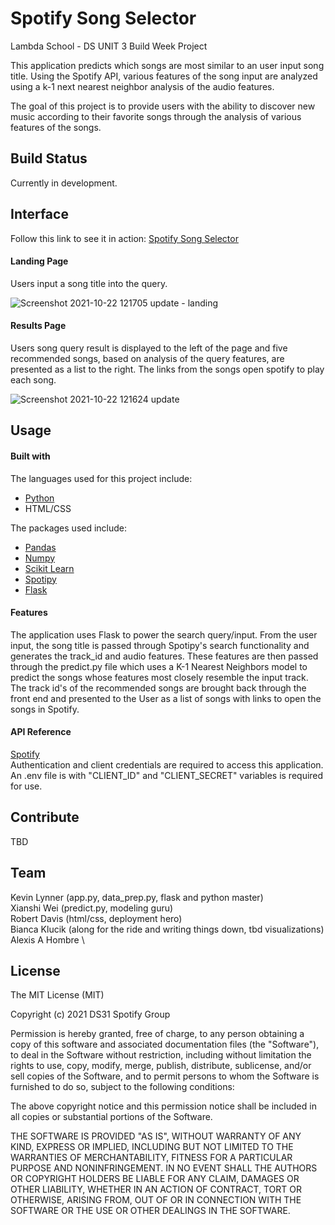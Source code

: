 # Spotify Song Selector

Lambda School - DS UNIT 3 Build Week Project

This application predicts which songs are most similar to an user input song title. Using the Spotify API, various features of the song input are analyzed using a k-1 next nearest neighbor analysis of the audio features.

The goal of this project is to provide users with the ability to discover new music according to their favorite songs through the analysis of various features of the songs.

## Build Status

Currently in development.

## Interface

Follow this link to see it in action:
[Spotify Song Selector](https://radiant-scrubland-11374.herokuapp.com/)

#### Landing Page

Users input a song title into the query.

![Screenshot 2021-10-22 121705 update - landing](https://user-images.githubusercontent.com/86363828/138489217-07cec950-1ae6-4b17-bee8-a5739c241b95.png)

#### Results Page

Users song query result is displayed to the left of the page and five recommended songs, based on analysis of the query features, are presented as a list to the right. The links from the songs open spotify to play each song.

![Screenshot 2021-10-22 121624 update](https://user-images.githubusercontent.com/86363828/138489195-49ad4d73-6885-459c-b4b3-cb3a4eadb213.png)


## Usage

#### Built with
The languages used for this project include:
- [Python](https://www.python.org/)
- HTML/CSS

The packages used include:
- [Pandas](https://pandas.pydata.org/)
- [Numpy](https://numpy.org/doc/stable/index.html)
- [Scikit Learn](https://scikit-learn.org/stable/)
- [Spotipy](https://spotipy.readthedocs.io/en/2.19.0/)
- [Flask](https://flask.palletsprojects.com/en/2.0.x/)

#### Features

The application uses Flask to power the search query/input. From the user input, the song title is passed through Spotipy's search functionality and generates the track_id and audio features. These features are then passed through the predict.py file which uses a K-1 Nearest Neighbors model to predict the songs whose features most closely resemble the input track. The track id's of the recommended songs are brought back through the front end and presented to the User as a list of songs with links to open the songs in Spotify.

#### API Reference
[Spotify](https://developer.spotify.com/documentation/web-api/)\
Authentication and client credentials are required to access this application. An .env file is with "CLIENT_ID" and "CLIENT_SECRET" variables is required for use.

## Contribute

TBD

## Team
Kevin Lynner (app.py, data_prep.py, flask and python master)\
Xianshi Wei (predict.py, modeling guru)\
Robert Davis (html/css, deployment hero)\
Bianca Klucik (along for the ride and writing things down, tbd visualizations)\
Alexis A Hombre \

## License

The MIT License (MIT)

Copyright (c) 2021 DS31 Spotify Group

Permission is hereby granted, free of charge, to any person obtaining a copy of this software and associated documentation files (the "Software"), to deal in the Software without restriction, including without limitation the rights to use, copy, modify, merge, publish, distribute, sublicense, and/or sell copies of the Software, and to permit persons to whom the Software is furnished to do so, subject to the following conditions:

The above copyright notice and this permission notice shall be included in all copies or substantial portions of the Software.

THE SOFTWARE IS PROVIDED "AS IS", WITHOUT WARRANTY OF ANY KIND, EXPRESS OR IMPLIED, INCLUDING BUT NOT LIMITED TO THE WARRANTIES OF MERCHANTABILITY, FITNESS FOR A PARTICULAR PURPOSE AND NONINFRINGEMENT. IN NO EVENT SHALL THE AUTHORS OR COPYRIGHT HOLDERS BE LIABLE FOR ANY CLAIM, DAMAGES OR OTHER LIABILITY, WHETHER IN AN ACTION OF CONTRACT, TORT OR OTHERWISE, ARISING FROM, OUT OF OR IN CONNECTION WITH THE SOFTWARE OR THE USE OR OTHER DEALINGS IN THE SOFTWARE.
